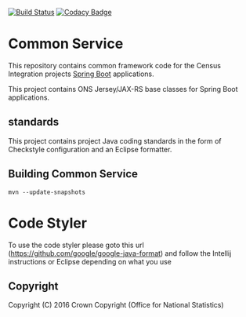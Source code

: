 [![Build Status](https://travis-ci.org/ONSdigital/census-int-common-service.svg?branch=master)](https://travis-ci.org/ONSdigital/census-int-common-service)
[![Codacy Badge](https://api.codacy.com/project/badge/Grade/37fdebe43c0f467ead6394a3d43d90f4)](https://www.codacy.com/app/sdcplatform/census-int-common-service?utm_source=github.com&amp;utm_medium=referral&amp;utm_content=ONSdigital/census-int-common-service&amp;utm_campaign=Badge_Grade)


# Common Service
This repository contains common framework code for the Census Integration projects [Spring Boot](http://projects.spring.io/spring-boot/) applications.

This project contains ONS Jersey/JAX-RS base classes for Spring Boot applications.

## standards
This project contains project Java coding standards in the form of Checkstyle configuration and an Eclipse formatter.

## Building Common Service

```
mvn --update-snapshots
```

# Code Styler
To use the code styler please goto this url (https://github.com/google/google-java-format) and follow the Intellij instructions or Eclipse depending on what you use

## Copyright
Copyright (C) 2016 Crown Copyright (Office for National Statistics)

